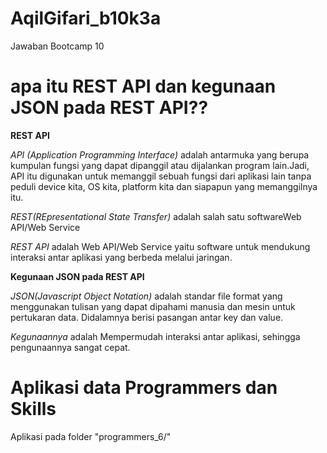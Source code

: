 # AqilGifari_b10k3a
Jawaban Bootcamp 10

# apa itu REST API dan kegunaan JSON pada REST API??
**REST API**

*API (Application Programming Interface)* adalah  antarmuka yang berupa kumpulan fungsi yang dapat dipanggil atau dijalankan program lain.Jadi, API itu digunakan untuk memanggil sebuah fungsi dari aplikasi lain tanpa peduli device kita, OS kita, platform kita dan siapapun yang memanggilnya itu.

*REST(REpresentational State Transfer)* adalah salah satu softwareWeb API/Web Service

*REST API* adalah Web API/Web Service yaitu software untuk mendukung interaksi antar aplikasi yang berbeda melalui jaringan.

**Kegunaan JSON pada REST API**

*JSON(Javascript Object Notation)* adalah standar file format yang menggunakan tulisan yang dapat dipahami manusia dan mesin untuk pertukaran data. Didalamnya berisi pasangan antar key dan value.

*Kegunaannya* adalah Mempermudah interaksi antar aplikasi, sehingga pengunaannya sangat cepat.

# Aplikasi data Programmers dan Skills
Aplikasi pada folder "programmers_6/"
